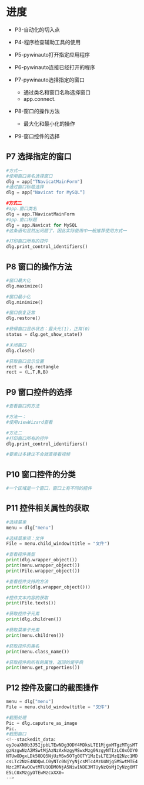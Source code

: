 # 进度
* P3-自动化的切入点
* P4-程序检查辅助工具的使用
* P5-pywinauto打开指定应用程序
* P6-pywinauto连接已经打开的程序
* P7-pywinauto选择指定的窗口
	* 通过类名和窗口名称选择窗口
	* app.connect.
* P8-窗口的操作方法
	* 最大化和最小化的操作

* P9-窗口控件的选择

## P7 选择指定的窗口
```Python
#方式一
#使用窗口类名选择窗口
dlg = app["TNavicatMainForm"]
#通过窗口标题选择
dlg = app["Navicat for MySQL“]

#方式二
#app.窗口类名
dlg = app.TNavicatMainForm
#app.窗口标题
dlg = app.Navicat for MySQL
#这条语句显然出问题了，因此实际使用中一般推荐使用方式一

#打印窗口所有的控件
dlg.print_control_identifiers()
```	

## P8 窗口的操作方法
```Python
#窗口最大化
dlg.maximize()

#窗口最小化
dlg.minimize()

#窗口恢复正常
dlg.restore()

#获得窗口显示状态：最大化(1)，正常(0)
status = dlg.get_show_state()

#关闭窗口
dlg.close()

#获取窗口显示位置
rect = dlg.rectangle
rect = (L,T,R,B)
```

## P9 窗口控件的选择
```Python
#查看窗口的方法

#方法一：
#使用viewWizard查看

#方法二
#打印窗口所有的控件
dlg.print_control_identifiers()

#要素过多建议不会就直接看视频
```

## P10 窗口控件的分类
```Python
#一个区域是一个窗口，窗口上有不同的控件
```

## P11 控件相关属性的获取
```Python
#选择菜单
menu = dlg["menu"]

#选择菜单项：文件
File = menu.child_window(title = "文件")

#查看控件类型
print(dlg.wrapper_object())
print(menu.wrapper_object())
print(File.wrapper_object())

#查看控件支持的方法
print(dir(dlg.wrapper_object()))

#控件文本内容的获取
print(File.texts())

#获取控件子元素
print(dlg.children())

#获取菜单子元素
print(menu.children())

#获取控件的类名
print(menu.class_name())

#获取控件的所有的属性，返回的是字典
print(menu.get_properties())
```

## P12 控件及窗口的截图操作
```Python
menu = dlg["menu"]
File = menu.child_window(title = "文件")

#截图处理
Pic = dlg.caputure_as_image
Pic.
#截图窗口
<!--stackedit_data:
eyJoaXN0b3J5IjpbLTEwNDg3ODY4MDksLTE1MjgxMTgzMTgsMT
gzNzgwNzA2MSwtMjAzNzAxNzgyMSwxMzg0NzgyNTIzLC0xODY0
NTUwODgxLDk5ODQ5NjUzMSw5OTg0OTY1MzEsLTE1MzQ2Nzc1MD
csLTc2NzE4NDQwLC0yNTc0NjYyNjcsMTc4MzU4Njg5MSwtMTE4
Nzc2MTAwOCwtMTU1ODM0NjA5Niw1NDE3MTUyNzQsMjIyNzg0MT
E5LC0xMzgyOTEwMzcxXX0=
-->